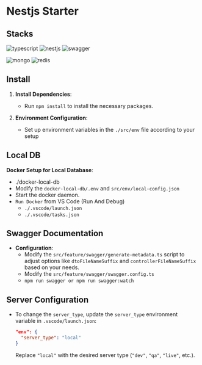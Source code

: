 # Nestjs Starter

## Stacks

![typescript](https://img.shields.io/badge/typescript-3178C6?style=for-the-badge&logo=typescript&logoColor=white)
![nestjs](https://img.shields.io/badge/nestjs-E0234E?style=for-the-badge&logo=nestjs&logoColor=white)
![swagger](https://img.shields.io/badge/swagger-85EA2D?style=for-the-badge&logo=swagger&logoColor=white)

![mongo](https://img.shields.io/badge/mongoDB-47A248?style=for-the-badge&logo=MongoDB&logoColor=white)
![redis](https://img.shields.io/badge/redis-FF4438?style=for-the-badge&logo=redis&logoColor=white)

## Install

1. **Install Dependencies**:

   - Run `npm install` to install the necessary packages.

2. **Environment Configuration**:
   - Set up environment variables in the `./src/env` file according to your setup

## Local DB

**Docker Setup for Local Database**:

- ./docker-local-db
- Modify the `docker-local-db/.env` and `src/env/local-config.json`
- Start the docker daemon.
- `Run Docker` from VS Code (Run And Debug)
  - `./.vscode/launch.json`
  - `./.vscode/tasks.json`

## Swagger Documentation

- **Configuration**:
  - Modify the `src/feature/swagger/generate-metadata.ts` script to adjust options like `dtoFileNameSuffix` and `controllerFileNameSuffix` based on your needs.
  - Modify the `src/feature/swagger/swagger.config.ts`
  - `npm run swagger or npm run swagger:watch`

## Server Configuration

- To change the `server_type`, update the `server_type` environment variable in `.vscode/launch.json`:
  ```json
  "env": {
    "server_type": "local"
  }
  ```
  Replace `"local"` with the desired server type (`"dev"`, `"qa"`, `"live"`, etc.).
